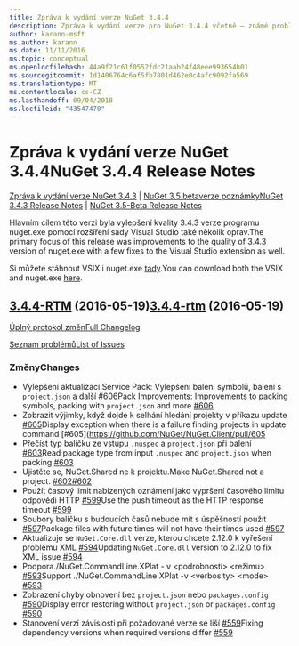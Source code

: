 ```yaml
---
title: Zpráva k vydání verze NuGet 3.4.4
description: Zpráva k vydání verze pro NuGet 3.4.4 včetně – známé problémy, opravy chyb, nové funkce a chcete.
author: karann-msft
ms.author: karann
ms.date: 11/11/2016
ms.topic: conceptual
ms.openlocfilehash: 44a9f21c61f0552fdc21aab24f48eee993654b01
ms.sourcegitcommit: 1d1406764c6af5fb7801d462e0c4afc9092fa569
ms.translationtype: MT
ms.contentlocale: cs-CZ
ms.lasthandoff: 09/04/2018
ms.locfileid: "43547470"
---
```

# <a name="nuget-344-release-notes"></a><span data-ttu-id="93352-103">Zpráva k vydání verze NuGet 3.4.4</span><span class="sxs-lookup"><span data-stu-id="93352-103">NuGet 3.4.4 Release Notes</span></span>

<span data-ttu-id="93352-104">[Zpráva k vydání verze NuGet 3.4.3](../release-notes/nuget-3.4.3.md) | [NuGet 3.5 betaverze poznámky](../release-notes/nuget-3.5-Beta.md)</span><span class="sxs-lookup"><span data-stu-id="93352-104">[NuGet 3.4.3 Release Notes](../release-notes/nuget-3.4.3.md) | [NuGet 3.5-Beta Release Notes](../release-notes/nuget-3.5-Beta.md)</span></span>

<span data-ttu-id="93352-105">Hlavním cílem této verzi byla vylepšení kvality 3.4.3 verze programu nuget.exe pomocí rozšíření sady Visual Studio také několik oprav.</span><span class="sxs-lookup"><span data-stu-id="93352-105">The primary focus of this release was improvements to the quality of 3.4.3 version of nuget.exe with a few fixes to the Visual Studio extension as well.</span></span>

<span data-ttu-id="93352-106">Si můžete stáhnout VSIX i nuget.exe [tady](https://dist.nuget.org/index.html).</span><span class="sxs-lookup"><span data-stu-id="93352-106">You can download both the VSIX and nuget.exe [here](https://dist.nuget.org/index.html).</span></span>

## <a name="344-rtmhttpsgithubcomnugetnugetclienttree344-rtm-2016-05-19"></a><span data-ttu-id="93352-107">[3.4.4-RTM](https://github.com/NuGet/NuGet.Client/tree/3.4.4-rtm) (2016-05-19)</span><span class="sxs-lookup"><span data-stu-id="93352-107">[3.4.4-rtm](https://github.com/NuGet/NuGet.Client/tree/3.4.4-rtm) (2016-05-19)</span></span>

[<span data-ttu-id="93352-108">Úplný protokol změn</span><span class="sxs-lookup"><span data-stu-id="93352-108">Full Changelog</span></span>](https://github.com/NuGet/NuGet.Client/compare/3.5.0-beta-final...3.4.4-rtm)

[<span data-ttu-id="93352-109">Seznam problémů</span><span class="sxs-lookup"><span data-stu-id="93352-109">List of Issues</span></span>](https://github.com/NuGet/Home/issues?q=is%3Aissue+milestone%3A3.4.4+is%3Aclosed)

### <a name="changes"></a><span data-ttu-id="93352-110">Změny</span><span class="sxs-lookup"><span data-stu-id="93352-110">Changes</span></span>

- <span data-ttu-id="93352-111">Vylepšení aktualizací Service Pack: Vylepšení balení symbolů, balení s `project.json` a další [ \#606](https://github.com/NuGet/NuGet.Client/pull/606)</span><span class="sxs-lookup"><span data-stu-id="93352-111">Pack Improvements: Improvements to packing symbols, packing with `project.json` and more [\#606](https://github.com/NuGet/NuGet.Client/pull/606)</span></span>
- <span data-ttu-id="93352-112">Zobrazit výjimky, když dojde k selhání hledání projekty v příkazu update [\#605](https://github.com/NuGet/NuGet.Client/pull/605)</span><span class="sxs-lookup"><span data-stu-id="93352-112">Display exception when there is a failure finding projects in update command [\#605](https://github.com/NuGet/NuGet.Client/pull/605</span></span>
- <span data-ttu-id="93352-113">Přečíst typ balíčku ze vstupu `.nuspec` a `project.json` při balení [ \#603](https://github.com/NuGet/NuGet.Client/pull/603)</span><span class="sxs-lookup"><span data-stu-id="93352-113">Read package type from input `.nuspec` and `project.json` when packing [\#603](https://github.com/NuGet/NuGet.Client/pull/603)</span></span>
- <span data-ttu-id="93352-114">Ujistěte se, NuGet.Shared ne k projektu.</span><span class="sxs-lookup"><span data-stu-id="93352-114">Make NuGet.Shared not a project.</span></span> [<span data-ttu-id="93352-115">\#602</span><span class="sxs-lookup"><span data-stu-id="93352-115">\#602</span></span>](https://github.com/NuGet/NuGet.Client/pull/602)
- <span data-ttu-id="93352-116">Použít časový limit nabízených oznámení jako vypršení časového limitu odpovědi HTTP [ \#599](https://github.com/NuGet/NuGet.Client/pull/599)</span><span class="sxs-lookup"><span data-stu-id="93352-116">Use the push timeout as the HTTP response timeout [\#599](https://github.com/NuGet/NuGet.Client/pull/599)</span></span>
- <span data-ttu-id="93352-117">Soubory balíčku s budoucích časů nebude mít s úspěšností použít [ \#597](https://github.com/NuGet/NuGet.Client/pull/597)</span><span class="sxs-lookup"><span data-stu-id="93352-117">Package files with future times will not have their times used [\#597](https://github.com/NuGet/NuGet.Client/pull/597)</span></span>
- <span data-ttu-id="93352-118">Aktualizuje se `NuGet.Core.dll` verze, kterou chcete 2.12.0 k vyřešení problému XML [ \#594](https://github.com/NuGet/NuGet.Client/pull/594)</span><span class="sxs-lookup"><span data-stu-id="93352-118">Updating `NuGet.Core.dll` version to 2.12.0 to fix XML issue [\#594](https://github.com/NuGet/NuGet.Client/pull/594)</span></span>
- <span data-ttu-id="93352-119">Podpora./NuGet.CommandLine.XPlat - v \<podrobností\> \<režimu\> [ \#593](https://github.com/NuGet/NuGet.Client/pull/593)</span><span class="sxs-lookup"><span data-stu-id="93352-119">Support ./NuGet.CommandLine.XPlat -v \<verbosity\> \<mode\> [\#593](https://github.com/NuGet/NuGet.Client/pull/593)</span></span>
- <span data-ttu-id="93352-120">Zobrazení chyby obnovení bez `project.json` nebo `packages.config` [ \#590](https://github.com/NuGet/NuGet.Client/pull/590)</span><span class="sxs-lookup"><span data-stu-id="93352-120">Display error restoring without `project.json` or `packages.config` [\#590](https://github.com/NuGet/NuGet.Client/pull/590)</span></span>
- <span data-ttu-id="93352-121">Stanovení verzí závislosti při požadované verze se liší [ \#559](https://github.com/NuGet/NuGet.Client/pull/559)</span><span class="sxs-lookup"><span data-stu-id="93352-121">Fixing dependency versions when required versions differ [\#559](https://github.com/NuGet/NuGet.Client/pull/559)</span></span>